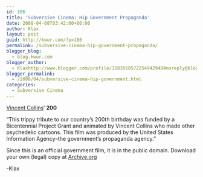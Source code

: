```yaml
---
id: 186
title: 'Subversive Cinema: Hip Government Propaganda'
date: 2008-04-08T03:42:00+00:00
author: Klax
layout: post
guid: http://kwur.com/?p=186
permalink: /subversive-cinema-hip-government-propaganda/
blogger_blog:
  - blog.kwur.com
blogger_author:
  - Klaxhttp://www.blogger.com/profile/15835685722549429484noreply@blogger.com
blogger_permalink:
  - /2008/04/subversive-cinema-hip-government.html
categories:
  - Subversive Cinema
---
```

<div class="pf-content">
  <p>
    <a href="http://www.myspace.com/vince_collins">Vincent Collin</a><a href="http://www.myspace.com/vince_collins">s</a>&#8216; <span style="font-weight: bold;">200</span>
  </p>
  
  <p>
    &#8220;This trippy tribute to our country&#8217;s 200th birthday was funded by a Bicentennial Project Grant and animated by Vincent Collins who made other psychedelic cartoons. This film was produced by the United States Information Agency&#8211;the government&#8217;s propaganda agency.&#8221;
  </p>
  
  <p>
  </p>
  
  <p>
    Since this is an official government film, it is in the public domain. Download your own (legal) copy at <a href="http://www.archive.org/details/200">Archive.org</a>
  </p>
  
  <p>
    -Klax
  </p>
</div>